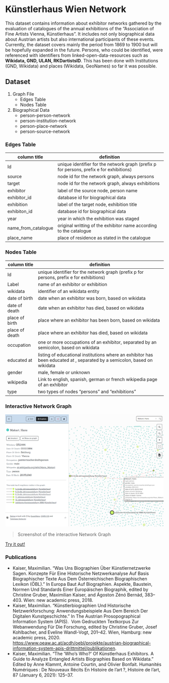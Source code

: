 # Künstlerhaus Wien Network
 This dataset contains information about exhibitor networks gathered by the evaluation of catalogues of the annual exhibitions of the “Association of Fine Artists Vienna, Künstlerhaus”. It includes not only biographical data about Austrian artists but also international participants of these events. Currently, the dataset covers mainly the period from 1869 to 1900 but will be hopefully expanded in the future. Persons, who could be identified, were referenced with identifiers from linked-open-data-resources such as **Wikidata, GND, ULAN, RKDartistsID**. This has been done with Institutions (GND, Wikidata) and places (Wikidata, GeoNames) so far it was possible.

## Dataset
1. Graph File
   - Edges Table
   - Nodes Table
2. Biographical Data
   - person-person-network
   - person-institution-network
   - person-place-network
   - person-source-network

### Edges Table
| column title | definition |
|--------------|------------|
| Id | unique identifier for the network graph (prefix p for persons, prefix e for exhibitions)|
| source | node id for the network graph, always persons |
| target | node id for the network graph, always exhibitions |
| exhibitor | label of the source node, person name |
| exhibitor_id | database id for biographical data |
| exhibition | label of the target node, exhibition title |
| exhibiton_id | database id for biographical data |
| year | year in which the exhibition was staged |
| name_from_catalogue | original writting of the exhibitor name according to the catalogue |
| place_name | place of residence as stated in the catalogue |

### Nodes Table

| column title | definition |
|--------------|------------|
| Id | unique identifier for the network graph (prefix p for persons, prefix e for exhibitions)|
| Label | name of an exhibitor or exhibition |
| wikidata | identifier of an wikidata entity |
| date of birth| date when an exhibitor was born, based on wikidata |
| date of death | date when an exhibitor has died, based on wikidata |
| place of birth | place where an exhibitor has been born, based on wikidata |
| place of death | place where an exhibitor has died, based on wikidata |
| occupation | one or more occupations of an exhibitor, separated by an semicolon, based on wikidata |
| educated at | listing of educational institutions where an exhibitor has been educated at , separated by a semicolon, based on wikidata |
| gender | male, female or unknown |
| wikipedia | Link to english, spanish, german or french wikipedia page of an exhibitor |
| type | two types of nodes “persons” and “exhibitions” |

### Interactive Network Graph

![image of network node](https://github.com/m-kaiser/Kuenstlerhaus-Wien-Network/blob/ea88a274049c99b50ecb702349ab64669cb5337e/Graph%20File/kuenstlerhaus_wien_network_image1.png)
> Screenshot of the interactive Network Graph

[Try it out!](https://ouestware.gitlab.io/retina/beta/#/graph/?url=https%3A%2F%2Fgist.githubusercontent.com%2Fm-kaiser%2F10ad8656256ab0af66df00723e171d8a%2Fraw%2F6c3319a38f617dcf8c2356f5021b22ae6a01d3b7%2Fkuenstlerhaus_network.gexf&n=p_1873&sa=r&ca[]=g&ca[]=t&fa[]=dd&fa[]=pb&fa[]=pd&fa[]=o&fa[]=e&fa[]=db&st[]=t&st[]=g&st[]=o&st[]=wd&st[]=db&st[]=pb&st[]=dd&st[]=pd&st[]=e&st[]=wp&st[]=r&ec=o)

### Publications
*  Kaiser, Maximilian. “Was Uns Biographien Über Künstlernetzwerke Sagen. Konzepte Für Eine Historische Netzwerkanalyse Auf Basis Biographischer Texte Aus Dem Österreichischen Biographischen Lexikon (ÖBL).” In Europa Baut Auf Biographien. Aspekte, Baustein, Normen Und Standards Einer Europäischen Biographik, edited by Christine Gruber, Maximilian Kaiser, and Ágoston Zénó Bernád, 383–403. Wien: new academic press, 2018.
*  Kaiser, Maximilian. “Künstlerbiographien Und Historische Netzwerkforschung: Anwendungsbeispiele Aus Dem Bereich Der Digitalen Kunstgeschichte.” In The Austrian Prosopographical Information System (APIS).  Vom Gedruckten Textkorpus Zur Webanwendung Für Die Forschung, edited by Christine Gruber, Josef Kohlbacher, and Eveline Wandl-Vogt, 201–42. Wien, Hamburg: new academic press, 2020. https://www.oeaw.ac.at/acdh/oebl/projekte/austrian-biographical-information-system-apis-drittmittel/publikationen.
*   Kaiser, Maximilian. “The ‘Who’s Who?’ Of Künstlerhaus Exhibitors. A Guide to Analyze Entangled Artists Biographies Based on Wikidata.” Edited by Anne Klammt, Antoine Courtin, and Olivier Bonfait. Humanités Numériques : De Nouveaux Récits En Histoire de l’art ?, Histoire de l’art, 87 (January 6, 2021): 125–37. 





